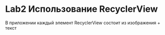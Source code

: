 # Lab2 Использование RecyclerView
В приложении каждый элемент RecyclerView состоит из изображения + текст
